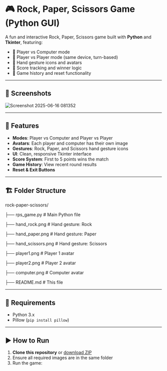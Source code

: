# 🎮 Rock, Paper, Scissors Game (Python GUI)

A fun and interactive Rock, Paper, Scissors game built with **Python** and **Tkinter**, featuring:

- 🧍 Player vs Computer mode
- 👥 Player vs Player mode (same device, turn-based)
- 🎨 Hand gesture icons and avatars
- 🧠 Score tracking and winner logic
- 📝 Game history and reset functionality

---

## 📸 Screenshots

![Screenshot 2025-06-16 081352](https://github.com/user-attachments/assets/0b4b8591-237a-40d5-ac1a-b7a20bfa439e)


---

## 🚀 Features

- **Modes**: Player vs Computer and Player vs Player
- **Avatars**: Each player and computer has their own image
- **Gestures**: Rock, Paper, and Scissors hand gesture icons
- **UI**: Clean, responsive Tkinter interface
- **Score System**: First to 5 points wins the match
- **Game History**: View recent round results
- **Reset & Exit Buttons**

---

## 🏗️ Folder Structure


 rock-paper-scissors/
 
├── rps_game.py # Main Python file

├── hand_rock.png # Hand gesture: Rock

├── hand_paper.png # Hand gesture: Paper

├── hand_scissors.png # Hand gesture: Scissors

├── player1.png # Player 1 avatar

├── player2.png # Player 2 avatar

├── computer.png # Computer avatar

├── README.md # This file



---

## 🔧 Requirements

- Python 3.x
- Pillow (`pip install pillow`)

---

## ▶️ How to Run

1. **Clone this repository** or [download ZIP](https://github.com/yourusername/rock-paper-scissors-game/archive/refs/heads/main.zip)
2. Ensure all required images are in the same folder
3. Run the game:







